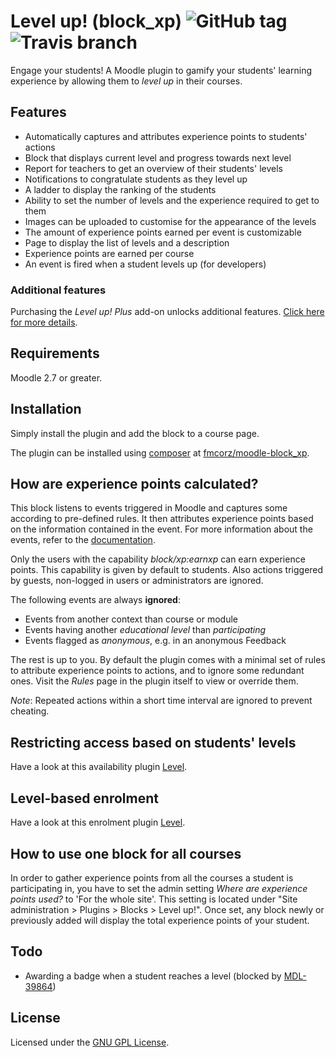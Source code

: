 Level up! (block_xp) ![GitHub tag](https://img.shields.io/github/tag/FMCorz/moodle-block_xp.svg) ![Travis branch](https://img.shields.io/travis/FMCorz/moodle-block_xp/master.svg)
====================

Engage your students! A Moodle plugin to gamify your students' learning experience by allowing them to _level up_ in their courses.

Features
--------

- Automatically captures and attributes experience points to students' actions
- Block that displays current level and progress towards next level
- Report for teachers to get an overview of their students' levels
- Notifications to congratulate students as they level up
- A ladder to display the ranking of the students
- Ability to set the number of levels and the experience required to get to them
- Images can be uploaded to customise for the appearance of the levels
- The amount of experience points earned per event is customizable
- Page to display the list of levels and a description
- Experience points are earned per course
- An event is fired when a student levels up (for developers)

### Additional features

Purchasing the _Level up! Plus_ add-on unlocks additional features. [Click here for more details](http://levelup.branchup.tech?utm_source=blockxp&utm_medium=github_readme&utm_campaign=github).

Requirements
------------

Moodle 2.7 or greater.

Installation
------------

Simply install the plugin and add the block to a course page.

The plugin can be installed using [composer](https://getcomposer.org/) at [fmcorz/moodle-block_xp](https://packagist.org/packages/fmcorz/moodle-block_xp).

How are experience points calculated?
-------------------------------------

This block listens to events triggered in Moodle and captures some according to pre-defined rules. It then attributes experience points based on the information contained in the event. For more information about the events, refer to the [documentation](http://docs.moodle.org/dev/Event_2#Information_contained_in_events).

Only the users with the capability _block/xp:earnxp_ can earn experience points. This capability is given by default to students. Also actions triggered by guests, non-logged in users or administrators are ignored.

The following events are always __ignored__:

- Events from another context than course or module
- Events having another _educational level_ than _participating_
- Events flagged as _anonymous_, e.g. in an anonymous Feedback

The rest is up to you. By default the plugin comes with a minimal set of rules to attribute experience points to actions, and to ignore some redundant ones. Visit the _Rules_ page in the plugin itself to view or override them.

_Note_: Repeated actions within a short time interval are ignored to prevent cheating.

Restricting access based on students' levels
--------------------------------------------

Have a look at this availability plugin [Level](https://github.com/FMCorz/moodle-availability_xp).

Level-based enrolment
---------------------

Have a look at this enrolment plugin [Level](https://github.com/branchup/moodle-enrol_xp).

How to use one block for all courses
------------------------------------

In order to gather experience points from all the courses a student is participating in, you have to set the admin setting _Where are experience points used?_ to 'For the whole site'. This setting is located under "Site administration > Plugins > Blocks > Level up!". Once set, any block newly or previously added will display the total experience points of your student.

Todo
----

- Awarding a badge when a student reaches a level (blocked by [MDL-39864](https://tracker.moodle.org/browse/MDL-39864))

License
-------

Licensed under the [GNU GPL License](http://www.gnu.org/copyleft/gpl.html).
